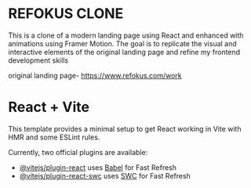 

# REFOKUS CLONE

This is a clone of a modern landing page using React and enhanced with animations using Framer Motion. 
The goal is to replicate the visual and interactive elements of the original landing page and refine my frontend development skills


original landing page- https://www.refokus.com/work



# React + Vite

This template provides a minimal setup to get React working in Vite with HMR and some ESLint rules.

Currently, two official plugins are available:

- [@vitejs/plugin-react](https://github.com/vitejs/vite-plugin-react/blob/main/packages/plugin-react/README.md) uses [Babel](https://babeljs.io/) for Fast Refresh
- [@vitejs/plugin-react-swc](https://github.com/vitejs/vite-plugin-react-swc) uses [SWC](https://swc.rs/) for Fast Refresh







